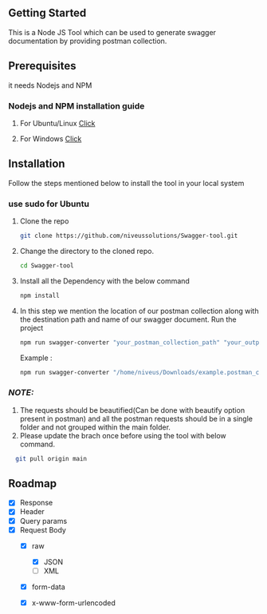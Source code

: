 
<!-- GETTING STARTED -->
## Getting Started

This is a Node JS Tool which can be used to generate swagger documentation by providing postman collection.

## Prerequisites

it needs Nodejs and NPM
  ### Nodejs and NPM installation guide 

  1. For Ubuntu/Linux [Click](https://www.geeksforgeeks.org/installation-of-node-js-on-linux/)

  2. For Windows [Click](https://www.geeksforgeeks.org/installation-of-node-js-on-windows/)
   

## Installation

Follow the steps mentioned below to install the tool in your local system 

   ### use sudo for Ubuntu

1. Clone the repo
   ```sh
   git clone https://github.com/niveussolutions/Swagger-tool.git
   ```
2. Change the directory to the cloned repo.
   ```sh
   cd Swagger-tool
   ```

3. Install all the  Dependency with the below command 
   ```sh
   npm install
   ```
4. In this step we mention the location of our postman collection along with the destination path and name of our swagger document.
   Run the project
   ```sh
   npm run swagger-converter "your_postman_collection_path" "your_output_file_path"
   ```
   Example :
   ```sh
   npm run swagger-converter "/home/niveus/Downloads/example.postman_collection.json" "/home/niveus/Downloads/example_output.yaml"
   ```

### **_NOTE:_**  
 1. The requests should be beautified(Can be done with beautify option present in postman) and all the postman requests should be in a single folder and not grouped within the main folder.
 2. Please update the brach once before using the tool with below command.
 ```sh
   git pull origin main
   ```
            
            

<!-- ROADMAP -->
## Roadmap

- [x] Response
- [x] Header
- [x] Query params
- [x] Request Body
   - [X] raw
      - [x] JSON
      - [ ] XML
   - [X] form-data
   - [X] x-www-form-urlencoded


    
   
